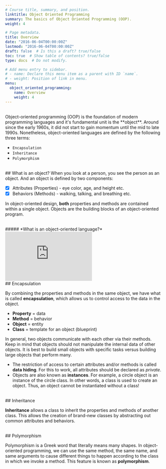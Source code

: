 ```yaml
---
# Course title, summary, and position.
linktitle: Object Oriented Programming
summary: The basics of Object Oriented Programming (OOP).
weight: 4

# Page metadata.
title: Overview
date: "2016-06-04T00:00:00Z"
lastmod: "2016-06-04T00:00:00Z"
draft: false  # Is this a draft? true/false
toc: true  # Show table of contents? true/false
type: docs  # Do not modify.

# Add menu entry to sidebar.
# - name: Declare this menu item as a parent with ID `name`.
# - weight: Position of link in menu.
menu:
  object_oriented_programming:
    name: Overview
    weight: 4
---
```


<br>
Object-oriented programming (OOP) is the foundation of modern programming languages and it's fundamental unit is the **object**. Around since the early 1960s, it did not start to gain momentum until the mid to late 1990s. Nonetheless, object-oriented languages are defined by the following three terms:

- `Encapsulation`
- `Inheritance`
- `Polymorphism`

<br>
## What is an object?
When you look at a person, you see the person as an object. And an object is defined by two components:  

- [x] Attributes (Properties) - eye color, age, and height etc.
- [x] Behaviors (Methods) - walking, talking, and breathing etc.  

In object-oriented design, **both** properties and methods are contained within a single object. Objects are the building blocks of an object-oriented program.  

<br>
##### *What is an object-oriented language?*
<iframe width="280" height="158" src="https://www.youtube.com/embed/SS-9y0H3Si8" frameborder="0" allowfullscreen></iframe>  

<br>
## Encapsulation

By combining the properties and methods in the same object, we have what is called **encapsulation**, which allows us to control access to the data in the object.  

- **Property** = data
- **Method** = behavior
- **Object** = entity
- **Class** = template for an object (blueprint)

In general, two objects communicate with each other via their methods. Keep in mind that objects should not manipulate the internal data of other objects. It is best to build small objects with specific tasks versus building large objects that perform many.  

* The restriction of access to certain attributes and/or methods is called **data hiding**. For this to work, all attributes should be declared as *private*.
* Objects are also known as **instances**. For example, a circle object is an instance of the circle class. In other words, a class is used to create an object. Thus, an object cannot be instantiated without a class!  

<br>
## Inheritance

**Inheritance** allows a class to inherit the properties and methods of another class. This allows the creation of brand-new classes by abstracting out common attributes and behaviors.  

<br>
## Polymorphism

Polymorphism is a Greek word that literally means many shapes. In object-oriented programming, we can use the same method, the same name, and same arguments to cause different things to happen according to the class in which we invoke a method. This feature is known as **polymorphism**.  

